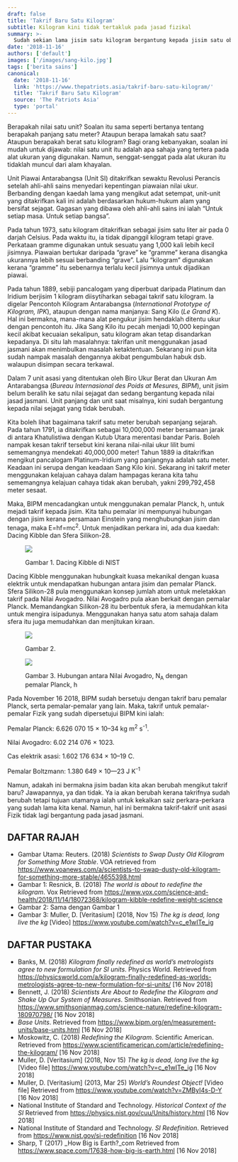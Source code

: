```yaml
---
draft: false
title: 'Takrif Baru Satu Kilogram'
subtitle: Kilogram kini tidak tertakluk pada jasad fizikal
summary: >-
  Sudah sekian lama jisim satu kilogram bergantung kepada jisim satu objek yang disimpan dalam kebuk simpanan rapi. Tiba masanya satu kilogram disandarkan pada nilai yang fundamental.
date: '2018-11-16'
authors: ['default']
images: ['/images/sang-kilo.jpg']
tags: ['berita sains']
canonical:
  date: '2018-11-16'
  link: 'https://www.thepatriots.asia/takrif-baru-satu-kilogram/'
  title: 'Takrif Baru Satu Kilogram'
  source: 'The Patriots Asia'
  type: 'portal'
---
```


Berapakah nilai satu unit? Soalan itu sama seperti bertanya tentang berapakah panjang satu meter? Ataupun berapa lamakah satu saat? Ataupun berapakah berat satu kilogram? Bagi orang kebanyakan, soalan ini mudah untuk dijawab: nilai satu unit itu adalah apa sahaja yang tertera pada alat ukuran yang digunakan. Namun, senggat-senggat pada alat ukuran itu tidaklah muncul dari alam khayalan.

Unit Piawai Antarabangsa (Unit SI) ditakrifkan sewaktu Revolusi Perancis setelah ahli-ahli sains menyedari kepentingan piawaian nilai ukur. Berbanding dengan kaedah lama yang mengikut adat setempat, unit-unit yang ditakrifkan kali ini adalah berdasarkan hukum-hukum alam yang bersifat sejagat. Gagasan yang dibawa oleh ahli-ahli sains ini ialah “Untuk setiap masa. Untuk setiap bangsa”.

Pada tahun 1973, satu kilogram ditakrifkan sebagai jisim satu liter air pada 0 darjah Celsius. Pada waktu itu, ia tidak dipanggil kilogram tetapi grave. Perkataan gramme digunakan untuk sesuatu yang 1,000 kali lebih kecil jisimnya. Piawaian bertukar daripada “grave” ke “gramme” kerana disangka ukurannya lebih sesuai berbanding “grave”. Lalu “kilogram” digunakan kerana “gramme” itu sebenarnya terlalu kecil jisimnya untuk dijadikan piawai.

Pada tahun 1889, sebiji pancalogam yang diperbuat daripada Platinum dan Iridium berjisim 1 kilogram diisytiharkan sebagai takrif satu kilogram. Ia digelar Pencontoh Kilogram Antarabangsa (_International Prototype of Kilogram, IPK_), ataupun dengan nama manjanya: Sang Kilo (_Le Grand K_). Hal ini bermakna, mana-mana alat pengukur jisim hendaklah ditentu ukur dengan pencontoh itu. Jika Sang Kilo itu pecah menjadi 10,000 kepingan kecil akibat kecuaian sekalipun, satu kilogram akan tetap disandarkan kepadanya. Di situ lah masalahnya: takrifan unit menggunakan jasad jasmani akan menimbulkan masalah ketaktentuan. Sekarang ini pun kita sudah nampak masalah dengannya akibat pengumbulan habuk dsb. walaupun disimpan secara terkawal.

Dalam 7 unit asasi yang ditentukan oleh Biro Ukur Berat dan Ukuran Am Antarabangsa (_Bureau Internasional des Poids at Mesures, BIPM_), unit jisim belum beralih ke satu nilai sejagat dan sedang bergantung kepada nilai jasad jasmani. Unit panjang dan unit saat misalnya, kini sudah bergantung kepada nilai sejagat yang tidak berubah.

Kita boleh lihat bagaimana takrif satu meter berubah sepanjang sejarah. Pada tahun 1791, ia ditakrifkan sebagai 10,000,000 meter bersamaan jarak di antara Khatulistiwa dengan Kutub Utara merentasi bandar Paris. Boleh nampak kesan takrif tersebut kini kerana nilai-nilai ukur lilit bumi sememangnya mendekati 40,000,000 meter! Tahun 1889 ia ditakrifkan mengikut pancalogam Platinum-Iridium yang panjangnya adalah satu meter. Keadaan ini serupa dengan keadaan Sang Kilo kini. Sekarang ini takrif meter menggunakan kelajuan cahaya dalam hampagas kerana kita tahu sememangnya kelajuan cahaya tidak akan berubah, yakni 299,792,458 meter sesaat.

Maka, BIPM mencadangkan untuk menggunakan pemalar Planck, h, untuk mejadi takrif kepada jisim. Kita tahu pemalar ini mempunyai hubungan dengan jisim kerana persamaan Einstein yang menghubungkan jisim dan tenaga, maka E=hf=mc<sup>2</sup>. Untuk menjadikan perkara ini, ada dua kaedah: Dacing Kibble dan Sfera Silikon-28.

<figure>

![](/images/Dacing-Kibble_NIST.jpg)

<figcaption>
Gambar 1. Dacing Kibble di NIST
</figcaption>
</figure>

Dacing Kibble menggunakan hubungkait kuasa mekanikal dengan kuasa elektrik untuk mendapatkan hubungan antara jisim dan pemalar Planck. Sfera Silikon-28 pula menggunakan konsep jumlah atom untuk meletakkan takrif pada Nilai Avogadro. Nilai Avogadro pula akan berkait dengan pemalar Planck. Memandangkan Silikon-28 itu berbentuk sfera, ia memudahkan kita untuk mengira isipadunya. Menggunakan hanya satu atom sahaja dalam sfera itu juga memudahkan dan menjitukan kiraan.

<figure>

![](/images/Dacing-Kibble-kiraan.jpg)

<figcaption>
Gambar 2.
</figcaption>
</figure>

<figure>

![](/images/Hubungan-Avogadro-Planck.jpg)

<figcaption>

Gambar 3. Hubungan antara Nilai Avogadro, N<sub>A</sub> dengan pemalar Planck, h

</figcaption>
</figure>

Pada November 16 2018, BIPM sudah bersetuju dengan takrif baru pemalar Planck, serta pemalar-pemalar yang lain. Maka, takrif untuk pemalar-pemalar Fizik yang sudah dipersetujui BIPM kini ialah:

Pemalar Planck: 6.626 070 15 × 10–34 kg m<sup>2</sup> s<sup>-1</sup>.

Nilai Avogadro: 6.02 214 076 × 1023.

Cas elektrik asasi: 1.602 176 634 × 10–19 C.

Pemalar Boltzmann: 1.380 649 × 10—23 J K<sup>-1</sup>

Namun, adakah ini bermakna jisim badan kita akan berubah mengikut takrif baru? Jawapannya, ya dan tidak. Ya ia akan berubah kerana takrifnya sudah berubah tetapi tujuan utamanya ialah untuk kekalkan saiz perkara-perkara yang sudah lama kita kenal. Namun, hal ini bermakna takrif-takrif unit asasi Fizik tidak lagi bergantung pada jasad jasmani.

## DAFTAR RAJAH

- Gambar Utama: Reuters. (2018) _Scientists to Swap Dusty Old Kilogram for Something More Stable_. VOA retrieved from https://www.voanews.com/a/scientists-to-swap-dusty-old-kilogram-for-something-more-stable/4655398.html
- Gambar 1: Resnick, B. (2018) _The world is about to redefine the kilogram_. Vox Retrieved from https://www.vox.com/science-and-health/2018/11/14/18072368/kilogram-kibble-redefine-weight-science
- Gambar 2: Sama dengan Gambar 1
- Gambar 3: Muller, D. [Veritasium] (2018, Nov 15) _The kg is dead, long live the kg_ [Video] https://www.youtube.com/watch?v=c_e1wITe_ig

## DAFTAR PUSTAKA

- Banks, M. (2018) _Kilogram finally redefined as world’s metrologists agree to new formulation for SI units_. Physics World. Retrieved from https://physicsworld.com/a/kilogram-finally-redefined-as-worlds-metrologists-agree-to-new-formulation-for-si-units/ [16 Nov 2018]
- Bennett, J. (2018) _Scientists Are About to Redefine the Kilogram and Shake Up Our System of Measures_. Smithsonian. Retrieved from https://www.smithsonianmag.com/science-nature/redefine-kilogram-180970798/ [16 Nov 2018]
- _Base Units_. Retrieved from https://www.bipm.org/en/measurement-units/base-units.html [16 Nov 2018]
- Moskowitz, C. (2018) _Redefining the Kilogram_. Scientific American. Retrieved from https://www.scientificamerican.com/article/redefining-the-kilogram/ [16 Nov 2018]
- Muller, D. [Veritasium] (2018, Nov 15) _The kg is dead, long live the kg_ [Video file] https://www.youtube.com/watch?v=c_e1wITe_ig [16 Nov 2018]
- Muller, D. [Veritasium] (2013, Mar 25) _World’s Roundest Object!_ [Video file] Retrieved from https://www.youtube.com/watch?v=ZMByI4s-D-Y [16 Nov 2018]
- National Institute of Standard and Technology. _Historical Context of the SI_ Retrieved from https://physics.nist.gov/cuu/Units/history.html [16 Nov 2018]
- National Institute of Standard and Technology. _SI Redefinition_. Retrieved from https://www.nist.gov/si-redefinition [16 Nov 2018]
- Sharp, T (2017) \_How Big is Earth?\_com Retrieved from https://www.space.com/17638-how-big-is-earth.html [16 Nov 2018]
